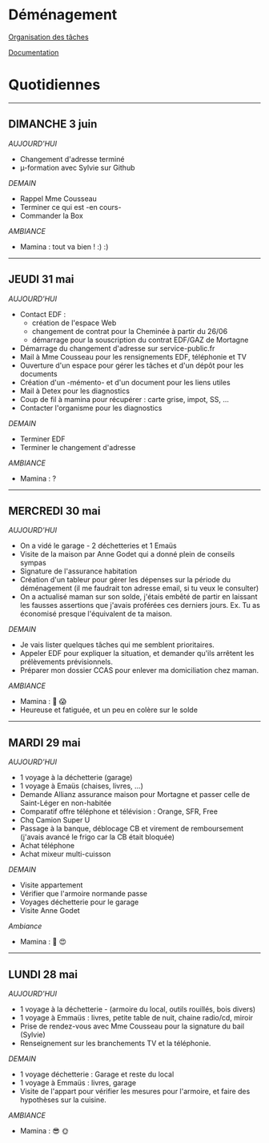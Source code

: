 # Déménagement

[Organisation des tâches](https://github.com/pointbar/demenagement/projects/1)

[Documentation](https://drive.google.com/drive/folders/1Ufv4J332j97pa5vl8jurDqzsxcv3khc3)

# Quotidiennes

---
DIMANCHE 3 juin
---

*AUJOURD'HUI*
* Changement d'adresse terminé
* µ-formation avec Sylvie sur Github 

*DEMAIN*
- Rappel Mme Cousseau
- Terminer ce qui est -en cours-
- Commander la Box

*AMBIANCE*
* Mamina : tout va bien ! :) :)

---
JEUDI 31 mai
---

*AUJOURD'HUI*
- Contact EDF :
  - création de l'espace Web
  - changement de contrat pour la Cheminée à partir du 26/06
  - démarrage pour la souscription du contrat EDF/GAZ de Mortagne
- Démarrage du changement d'adresse sur service-public.fr
- Mail à Mme Cousseau pour les rensignements EDF, téléphonie et TV
- Ouverture d'un espace pour gérer les tâches et d'un dépôt pour les documents
- Création d'un -mémento- et d'un document pour les liens utiles
- Mail à Detex pour les diagnostics
- Coup de fil à mamina pour récupérer : carte grise, impot, SS, ...
- Contacter l'organisme pour les diagnostics

*DEMAIN*
- Terminer EDF
- Terminer le changement d'adresse

*AMBIANCE*
* Mamina : ?

---
MERCREDI 30 mai
---

*AUJOURD'HUI*
* On a vidé le garage - 2 déchetteries et 1 Emaüs
* Visite de la maison par Anne Godet qui a donné plein de conseils sympas
* Signature de l'assurance habitation
* Création d'un tableur pour gérer les dépenses sur la période du déménagement (il me faudrait ton adresse email, si tu veux le consulter)
* On a actualisé maman sur son solde, j'étais embêté de partir en laissant les fausses assertions que j'avais proférées ces derniers jours. Ex. Tu as économisé presque l'équivalent de ta maison.  

*DEMAIN*
* Je vais lister quelques tâches qui me semblent prioritaires.
* Appeler EDF pour expliquer la situation, et demander qu'ils arrêtent les prélèvements prévisionnels.
* Préparer mon dossier CCAS pour enlever ma domiciliation chez maman.

*AMBIANCE*
* Mamina : 🙂 😱
* Heureuse et fatiguée, et un peu en colère sur le solde

---
MARDI 29 mai
---

*AUJOURD'HUI*
- 1 voyage à la déchetterie (garage)
- 1 voyage à Emaüs (chaises, livres, ...)
- Demande Allianz assurance maison pour Mortagne et passer celle de Saint-Léger en non-habitée
- Comparatif offre téléphone et télévision : Orange, SFR, Free
- Chq Camion Super U
- Passage à la banque, déblocage CB et virement de remboursement (j'avais avancé le frigo car la CB était bloquée)
- Achat téléphone
- Achat mixeur multi-cuisson

*DEMAIN*
- Visite appartement
- Vérifier que l'armoire normande passe
- Voyages déchetterie pour le garage
- Visite Anne Godet

*Ambiance*
- Mamina : 💪 😍

---
LUNDI 28 mai
---
*AUJOURD'HUI*
- 1 voyage à la déchetterie - (armoire du local, outils rouillés, bois divers)
- 1 voyage à Emmaüs : livres, petite table de nuit, chaine radio/cd, miroir 
- Prise de rendez-vous avec Mme Cousseau pour la signature du bail (Sylvie)  
- Renseignement sur les branchements TV et la téléphonie.

*DEMAIN* 
- 1 voyage déchetterie : Garage et reste du local
- 1 voyage à Emmaüs : livres, garage
- Visite de l'appart pour vérifier les mesures pour l'armoire, et faire des hypothèses sur la cuisine.

*AMBIANCE*
- Mamina : 😎 🌞

